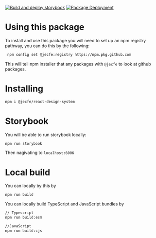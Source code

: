 [![Build and deploy storybook](https://github.com/JeCFe/react-design-system/actions/workflows/storybook.yml/badge.svg)](https://github.com/JeCFe/react-design-system/actions/workflows/storybook.yml)
[![Package Deployment](https://github.com/JeCFe/react-design-system/actions/workflows/release-package.yml/badge.svg?event=release)](https://github.com/JeCFe/react-design-system/actions/workflows/release-package.yml)
# Using this package

To install and use this package you will need to set up an npm registry pathway, you can do this by the following:

```bash
 npm config set @jecfe:registry https://npm.pkg.github.com
```

This will tell npm installer that any packages with `@jecfe` to look at github packages.

# Installing

```bash
npm i @jecfe/react-design-system
```

# Storybook

You will be able to run storybook locally:

```bash
npm run storybook
```

Then nagivating to `localhost:6006`

# Local build

You can locally by this by

```bash
npm run build
```

You can locally build TypeScript and JavaScript bundles by

```bash
// Typescript
npm run build:esm

//JavaScript
npm run build:cjs
```
